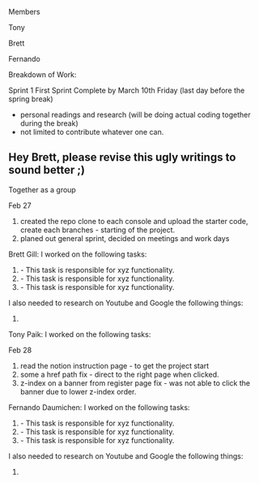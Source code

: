 Members

Tony

Brett

Fernando


Breakdown of Work:

Sprint 1
First Sprint Complete by March 10th Friday (last day before the spring break)
- personal readings and research (will be doing actual coding together during the break)
- not limited to contribute whatever one can.

## Hey Brett, please revise this ugly writings to sound better ;) 


Together as a group

Feb 27
1. created the repo clone to each console and upload the starter code, create each branches - starting of the project.
2. planed out general sprint, decided on meetings and work days


Brett Gill:
I worked on the following tasks:

1. <Insert Some Task Here> - This task is responsible for xyz functionality.
2. <Insert Some Task Here> - This task is responsible for xyz functionality.
3. <Insert Some Task Here> - This task is responsible for xyz functionality.

I also needed to research on Youtube and Google the following things:

1. <Insert Video or Link to thing you needed to research>

Tony Paik:
I worked on the following tasks:

Feb 28
1. read the notion instruction page - to get the project start
2. some a href path fix - direct to the right page when clicked.
3. z-index on a banner from register page fix - was not able to click the banner due to lower z-index order.


Fernando Daumichen:
I worked on the following tasks:

1. <Insert Some Task Here> - This task is responsible for xyz functionality.
2. <Insert Some Task Here> - This task is responsible for xyz functionality.
3. <Insert Some Task Here> - This task is responsible for xyz functionality.

I also needed to research on Youtube and Google the following things:

1. <Insert Video or Link to thing you needed to research>
